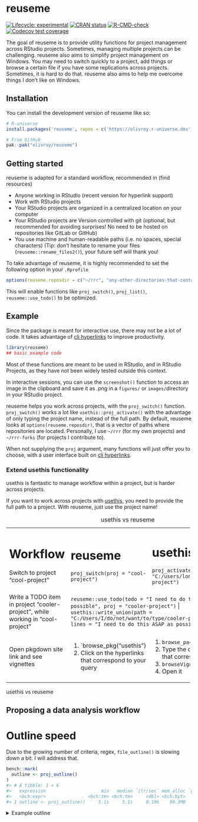 
<!-- README.md is generated from README.Rmd. Please edit that file -->

# reuseme

<!-- badges: start -->

[![Lifecycle:
experimental](https://img.shields.io/badge/lifecycle-experimental-orange.svg)](https://lifecycle.r-lib.org/articles/stages.html#experimental)
[![CRAN
status](https://www.r-pkg.org/badges/version/reuseme)](https://CRAN.R-project.org/package=reuseme)
[![R-CMD-check](https://github.com/olivroy/reuseme/actions/workflows/R-CMD-check.yaml/badge.svg)](https://github.com/olivroy/reuseme/actions/workflows/R-CMD-check.yaml)
[![Codecov test
coverage](https://codecov.io/gh/olivroy/reuseme/branch/main/graph/badge.svg)](https://app.codecov.io/gh/olivroy/reuseme?branch=main)

<!-- badges: end -->

The goal of reuseme is to provide utility functions for project
management across RStudio projects. Sometimes, managing multiple
projects can be challenging. reuseme also aims to simplify project
management on Windows. You may need to switch quickly to a project, add
things or browse a certain file if you have some replications across
projects. Sometimes, it is hard to do that. reuseme also aims to help me
overcome things I don’t like on Windows.

## Installation

You can install the development version of reuseme like so:

``` r
# R-universe
install.packages('reuseme', repos = c('https://olivroy.r-universe.dev', 'https://cloud.r-project.org'))

# From GitHub
pak::pak("olivroy/reuseme")
```

## Getting started

reuseme is adapted for a standard workflow, recommended in (find
resources)

- Anyone working in RStudio (recent version for hyperlink support)
- Work with RStudio projects
- Your RStudio projects are organized in a centralized location on your
  computer
- Your RStudio projects are Version controlled with git (optional, but
  recommended for avoiding surprises! No need to be hosted on
  repositories like GitLab or GitHub)
- You use machine and human-readable paths (i.e. no spaces, special
  characters) (Tip: don’t hesitate to rename your files
  (`reuseme::rename_files2()`), your future self will thank you!

To take advantage of reuseme, it is highly recommended to set the
following option in your `.Rprofile`

``` r
options(reuseme.reposdir = c("~/rrr", "any-other-directories-that-contain-rstudio-projects"))
```

This will enable functions like `proj_switch()`, `proj_list()`,
`reuseme::use_todo()` to be optimized.

## Example

Since the package is meant for interactive use, there may not be a lot
of code. It takes advantage of [cli
hyperlinks](https://cli.r-lib.org/reference/links.html) to improve
productivity.

``` r
library(reuseme)
## basic example code
```

Most of these functions are meant to be used in RStudio, and in RStudio
Projects, as they have not been widely tested outside this context.

In interactive sessions, you can use the `screenshot()` function to
access an image in the clipboard and save it as .png in a `figures/` or
`images/`directory in your RStudio project.

reuseme helps you work across projects, with the `proj_switch()`
function. `proj_switch()` works a lot like `usethis::proj_activate()`
with the advantage of only typing the project name, instead of the full
path. By default, reuseme looks at `options(reuseme.reposdir)`, that is
a vector of paths where repositories are located. Personally, I use
`~/rrr` (for my own projects) and `~/rrr-forks` (for projects I
contribute to).

When not supplying the `proj` argument, many functions will just offer
you to choose, with a user interface built on [cli
hyperlinks](https://cli.r-lib.org/reference/links.html).

### Extend usethis functionality

usethis is fantastic to manage workflow within a project, but is harder
across projects.

If you want to work across projects with [usethis](usethis.r-lib.org),
you need to provide the full path to a project. With reuseme, just use
the project name!

<table style="width:99%;">
<caption>usethis vs reuseme</caption>
<colgroup>
<col style="width: 26%" />
<col style="width: 26%" />
<col style="width: 43%" />
<col style="width: 2%" />
</colgroup>
<tbody>
<tr class="odd">
<td rowspan="2"><h1 id="workflow">Workflow</h1>
<p>Switch to project “cool-project”</p></td>
<td rowspan="2"><h1 id="reuseme-1">reuseme</h1>
<p><code>proj_switch(proj = "cool-project")</code></p></td>
<td rowspan="2"><h1 id="usethis">usethis</h1>
<p><code>proj_activate(path = "C:/users/long/path/to/cool-project")</code></p></td>
<td></td>
</tr>
<tr class="even">
<td></td>
</tr>
<tr class="odd">
<td>Write a TODO item in project “cooler-project”, while working in
“cool-project”</td>
<td
colspan="3"><code>reuseme::use_todo(todo = "I need to do this ASAP as possible", proj = "cooler-project")</code>
|
<code>usethis::write_union(path = "C:/Users/I/do/not/want/to/type/cooler-project/TODO.R", lines = "I need to do this ASAP as possible.")</code></td>
</tr>
<tr class="even">
<td>Open pkgdown site link and see vignettes</td>
<td><ol type="1">
<li>`browse_pkg(“usethis”)</li>
<li>Click on the hyperlinks that correspond to your query</li>
</ol></td>
<td><ol type="1">
<li><code>browse_package("usethis")</code></li>
<li>Type the correct number that corresponds</li>
<li><code>browseVignettes("usethis")</code></li>
<li>Open it</li>
</ol></td>
<td></td>
</tr>
</tbody>
</table>

usethis vs reuseme

## Proposing a data analysis workflow

<!--# Write about dplyr-plus functions! -->
<!--# Write about *_identity functions -->
<!--# Write about _named functions -->

# Outline speed

Due to the growing number of criteria, regex, `file_outline()` is
slowing down a bit. I will address that.

``` r
bench::mark(
  outline <- proj_outline()
)
#> # A tibble: 1 × 6
#>   expression                     min   median `itr/sec` mem_alloc `gc/sec`
#>   <bch:expr>                <bch:tm> <bch:tm>     <dbl> <bch:byt>    <dbl>
#> 1 outline <- proj_outline()     5.1s     5.1s     0.196    90.3MB     1.18
```

<details>
<summary>
Example outline
</summary>
<p>

``` r
outline
#> 
#> ── `R/browse-pkg.R`  Browse pkgdown site if it exists [browse_pkg()]
#> 
#> ── `R/case-if-any.R`  case-when, but checks for all matches, returns a character [case_if_any()]
#> 
#> ── `R/dplyr-plus.R`  dplyr extra
#> `i` Count observations by group and compute percentage [count_pct()]
#> `i` dplyr extensions
#> `i` Subset rows using their positions [slice_min_max()]
#> `i` dplyr extensions
#> `i` Explore all rows in a random group [slice_group_sample()]
#> `i` family dplyr extensions
#> `i` FIXME Doesn't work, problem with symbols here
#> `i` Keep rows that match one of the conditions [filter_if_any()]
#> `i` Elegant wrapper around filter and pull [extract_cell_value()]
#> `i` TODO use `check_length()` when implemented. r-lib/rlang#1618 (<https://github.com/r-lib/rlang/issues/1618>)
#> `i` summarise with total
#> `i` Compute a summary for one group with the total included. [summarise_with_total()]
#> `i` Transform to NA any of the condition [na_if2()]
#> 
#> ── `R/eda-identity.R`  dplyr/base identity helpers --------------------
#> `i` Helpers that return the same value [eda-identity]
#> `i` Use cases / advantages
#> `i` Caution
#> `i` base identity functions
#> `i` dplyr identity functions with small tweaks
#> `i` dplyr identity without tweaks
#> `i` dplyr extensions identity
#> `i` helpers
#> 
#> ── `R/files-conflicts.R`
#> `i` TODO insert in either proj_outline, or rename_file
#> `i` TODO probably needs a `detect_genuine_path()`
#> `i` Helpers
#> `i` TODO Add false positive references
#> `i` TODO fs::path and file.path should be handled differently
#> 
#> ── `R/import-standalone-types-check.R`
#> `i` Scalars
#> `i` Vectors
#> 
#> ── `R/named.R`  Helpers that can return a named vector [named-base]
#> 
#> ── `R/open.R`  Open a Document in RStudio [open_rs_doc()]
#> `i` FIXME why is this code like this?
#> `i` Copy the active document to the same location [active_rs_doc_copy()]
#> `i` document manipulation helpers
#> `i` Delete the active RStudio document safely [active_rs_doc_delete()]
#> `i` document manipulation helpers
#> `i` TODO structure and summarise information.
#> `i` FIXME (upstream) the color div doesn't go all the way r-lib/cli#694 (<https://github.com/r-lib/cli/issues/694>)
#> `i` Open Files Pane at current document location [active_rs_doc_nav()]
#> 
#> ── `R/outdated-pkgs.R`  Looks for outdated packages [outdated_pkgs()]
#> `i` TODO figure out pad :)
#> 
#> ── `R/outline-criteria.R`
#> `i` Add variable to outline data frame
#> `i` TODO extract title in roxy comments (@title too.L)
#> `i` TODO strip is_cli_info in Package? only valid for EDA (currently not showcased..)
#> `i` TODO long enough to be meanignful?
#> `i` TODO merge with define_outline_criteria
#> `i` it is 'R/outline.R' or 'R/outline-roxy.R'
#> 
#> ── `R/outline-roxy.R`
#> `i` TODO when stable delete
#> `i` TODO Delete when stable debugging
#> `i` TODO Delete when stable for debugging
#> `i` TODO exclude S3 methods
#> `i` FIXME escape markup see next line
#> `i` helper for interactive checking
#> 
#> ── `R/outline.R`  `proj_outline()`
#> `i` Print interactive outline of file sections [outline]
#> `i` `file_outline()`
#> `i` File outline
#> `i` Print method
#> `i` Step: tweak outline look as they show
#> `i` TODO reanable cli info
#> `i` FIXME find a way to be as consistent as lightparser, but faster.
#> `i` TODO Improve performance with vctrs tidyverse/dplyr#6806 (<https://github.com/tidyverse/dplyr/issues/6806>)
#> 
#> ── `R/proj-list.R`  Opens a RStudio project in a new session [proj_switch()]
#> `i` project management helpers
#> `i` TODO maybe add a max?
#> `i` Access the file outline within other project [proj_file()]
#> `i` project management helpers
#> `i` TODO improve on this message
#> `i` Specify `proj` in functions [proj_list()]
#> `i` project management helpers
#> 
#> ── `R/proj-reuseme.R`  Interact with different RStudio projects [proj-reuseme]
#> `i` Setup
#> `i` Capabilities.
#> `i` project management helpers
#> 
#> ── `R/quarto-help.R`  Show links to Quarto documentation of interest [quarto_help()]
#> 
#> ── `R/rename.R`  Rename an output or a data file and watch for references [rename_files2()]
#> `i` Use case
#> `i` After here, we start doing some renaming real situations
#> `i` TODO verify if path should be normalized.
#> `i` Helpers
#> `i` helpers for computing scope of renaming
#> `i` TODO measure of string proximity
#> `i` Prevent renaming if something is going on
#> `i` FIXME maybe not fail while testing
#> `i` TODO Check that old file is more recent
#> 
#> ── `R/screenshot.R`  Save the current image in clipboard to png in your active directory [screenshot()]
#> 
#> ── `R/todo.R`  Add a TODO list by project to a TODO.R file in the base directory [use_todo()]
#> `i` TODO think about maybe using todo = clipr::read_clip()
#> `i` TODO nice to have, but would need to extract duplicates
#> `i` Helpers
#> 
#> ── `R/utils-proj.R`  usethis adaptions utils
#> `i` Active project / document
#> 
#> ── `R/utils.R`  OS utils
#> 
#> ── `TODO.R`
#> `i` TODO screenshot make the behaviour different when vignettes vs articles: vignettes should place it in man/figures, while articles could put it in vignettes/articles file.
#> `i` TODO screenshot RStudio addin to insert the code directly in the qmd doc. No longer needed with RStudio 2023.12
#> `i` TODO use_family() to edit .R file to add @family data frames tags to roxygen
#> `i` TODO mutate_identity redundant if the focus pillar PR was merged. r-lib/pillar#585 (<https://github.com/r-lib/pillar/issues/585>)
#> `i` TODO rename if many matches, separate those with the exact path.
#> `i` TODO outline make ggtitle work
#> `i` TODO outline show extra msg only for some, but in file outline, not in proj?
#> `i` TODO outline detect help calls and apply markup. `?fs::file_show` disregard finishing `.` (not followed by dot)
#> `i` TODO escape_markup doesn't work with complex operation {x^2} for example. Maybe if detecting something complex, use cli_escape function. escape-complex-markyp branch created to try to address this.
#> `i` TODO outline avoid evaluating in current env.
#> `i` TODO wrap regexps in functions
#> `i` TODO outline remove examples from outline. Sometimes commented code is caught.
#> `i` TODO outline roxygen comments processing should be left to `roxygen2::parse_file()`
#> `i` TODO outline show key like `pak::pkg_deps_tree()` does.
#> `i` TODO outline remove ggtext markup from plot title.
#> `i` FIXME outline comments are now interpreted as section
#> `i` TODO outline todos in qmd file inside html comment
#> `i` TODO reframe more than one issue. nw drive
#> `i` TODO delete generated files
#> `i` TODO [proj_file] to accesss data (return the path in this case?)
#> `i` TODO [check_referenced_files] doesn't check for 'R/file.R'
#> `i` TODO browse_pkg should open by default if no vignettes are found, because there is not much to do in the R-session.
#> `i` TODO exclude _files from `proj_list()`
#> `i` TODO outline Show function call if exported + not internal + bonus if has family tag! rstudio/rstudio#14766 (<https://github.com/rstudio/rstudio/issues/14766>)
#> `i` TODO title of file could be function title if it is first element [proj_outline]
#> `i` TODO rename_files should be less noisy about project name file
#> `i` TODO add_to_tricks(). when detecting TRICK like complete todo, but not remove line. requires a scheme. moves the item to tricks.md at the correct place. (copy to clipboard is probably enough)
#> `i` TODO outline just create an `exclude` argument that will take an option? (exclude can be files or expressionsm, or elements.)
#> `i` TODO outline remove snaps from outline and add a link in the test file instead?
#> `i` TODO outline family should be displayed differently..
#> `i` TODO outline find a way to make print bookmarks..
#> `i` TODO outline escape some content in headings see 'tests/testthat/_outline/quarto-caps.md' for examples.
#> 
#> ── `inst/example-file/outline-script.R`  Example for `file_outline()`
#> `i` Load packages
#> `i` Wrangle + visualize data
#> `i` A great title
#> `i` TODO improve this Viz!
#> 
#> ── `playground/outline-tree.R`
#> `i` TODOs (they don't affect heirarchy)
#> 
#> ── `tests/testthat/_outline/knitr-notebook.R`  Crop Analysis Q3 2013
#> `i` A great section
#> 
#> ── `tests/testthat/_outline/my-analysis.R`  Analyse my {streets}
#> `i` Read my streets (<https://https://en.wikipedia.org/wiki/Street_art>) data
#> `i` data wrangling
#> `i` Write my streets
#> `i` TODO Create a new version
#> `i` 'R/my-file.R'
#> `i` Section title
#> 
#> ── `tests/testthat/_outline/my-analysis.md`  My doc title
#> `i` A section
#> `i` Dashboard card
#> `i` A subsection
#> `i` A section2
#> `i` A long ggplot2 title
#> `i` A code section
#> `i` A long ggplot2 title with more details2
#> `i` A long ggplot2 title with more details3.
#> 
#> ── `tests/testthat/_outline/quarto-caps.md`  title
#> `i` A long ggplot2 title with more details
#> `i` Heading  <i class="cheatsheet-icon fa-solid fa-tags"></i>
#> `i` A long ggplot2 title with more details
#> `i` Heading2\_done
#> `i` Dashboard link
#> `i` Dashboard link
#> 
#> ── `tests/testthat/_outline/roxy-cli.R`  outline
#> `i` Like [base::grep()] but [grepl()] for ANSI strings [f2()]
#> 
#> ── `tests/testthat/_outline/roxy-general.R`
#> `i` Use 'tests/testthat/_outline/roxy-general2.R' for output testing
#> `i` Complete block for exported function with headings
#> `i` A title to be included [f_to_be_index_in_outline()]
#> `i` A second-level heading in description to be included?
#> `i` A detail first level-heading to be included
#> `i` A detail second-level heading to be included
#> `i` `First code` to be included
#> `i` a family to include
#> `i` block not to index
#> `i` Topic to index
#> `i` A title to be included [topic-name-to-include]
#> `i` A second-level heading in description to be included?
#> `i` A detail first level-heading to be included
#> `i` A detail second-level heading to be included
#> `i` First to be included
#> `i` a family to include
#> `i` Opens a RStudio project in a new session
#> `i` second-level heading in desc
#> `i` Details + 2nd level heading
#> `i` second heading
#> `i` data to index
#> `i` My data [dataset]
#> 
#> ── `tests/testthat/_outline/roxy-general2.R`  Test for roxygen parsing for no error
#> `i` Use 'tests/testthat/_outline/roxy-general.R' for output testing
#> `i` Title with `_things` [f_to_be_index_in_outline()]
#> `i` Section
#> `i` a family to include
#> `i` An S3 method not to be include [f_not_to_index.xml()]
#> `i` section AA REQUIRED ELEMENT
#> 
#> ── `tests/testthat/_outline/roxy-section.R`  multiple tags + name parsing issue
#> `i` A title to be included [xxx]
#> `i` a section
#> `i` another section
#> `i` another sectio2n
#> 
#> ── `tests/testthat/_outline/title.md`  The title is the only outline element
#> 
#> ── `tests/testthat/_outline/titles.md`  The title is the only outline element
#> `i` Another title
#> `i` Second level
#> `i` TODO this is an item
#> `i` Last title
#> `i` `function_name()` title
#> 
#> ── `tests/testthat/_outline/tree.qmd`  Test
#> `i` Quarto
#> `i` Running Code
#> `i` TODO fix this in the code
#> `i` A sub header
#> `i` TODO here's a todo in the text
#> `i` Back to header 1
#> `i` Dont skip me
#> `i` header 5
#> `i` TODO testing section
#> `i` Another sub header
#> `i` TODO section test
#> 
#> ── `tests/testthat/_snaps/browse-pkg.md`
#> `i` browse_pkg() works
#> 
#> ── `tests/testthat/_snaps/case-if-any.md`
#> `i` case_if_any() basic work
#> `i` wrong cases error
#> 
#> ── `tests/testthat/_snaps/dplyr-plus.md`
#> `i` filter_if_any() errors with across()
#> `i` adds rows in front, but warns the user
#> `i` summarise_with_total() works
#> `i` slice_min_max() works
#> `i` na_if2() works with expr and values
#> 
#> ── `tests/testthat/_snaps/eda-identity.md`
#> `i` Side effects are what's intended in interactive sessions
#> 
#> ── `tests/testthat/_snaps/escape-inline-markup.md`
#> `i` escape_markup() works
#> `i` replace_r_var() works
#> 
#> ── `tests/testthat/_snaps/markup.md`
#> `i` link_gh_issue() + markup_href() work
#> 
#> ── `tests/testthat/_snaps/outline-criteria.md`
#> `i` No outline criteria are untested
#> 
#> ── `tests/testthat/_snaps/outline-roxy.md`
#> `i` cli escaping goes well in roxy comments
#> 
#> ── `tests/testthat/_snaps/outline.md`
#> `i` file_outline() works
#> `i` alpha arguments works
#> `i` file_outline() is a data frame
#> `i` pattern works as expected
#> `i` file_outline() detects correctly knitr notebooks
#> `i` file_outline() works well with figure captions
#> 
#> ── `tests/testthat/_snaps/proj-list.md`
#> `i` proj_file() works
#> 
#> ── `tests/testthat/_snaps/quarto-help.md`
#> `i` href_name_url() works
#> `i` quarto_help() works
#> 
#> ── `tests/testthat/_snaps/rename.md`
#> `i` rename_files2(): prevents file renaming if conflicts
#> `i` rename_files2(): is easier to test messages with no action
#> `i` rename_files2(): renames files if forced to do so
#> `i` rename_files2(): doesn't check for references if file name is short
#> `i` rename_files2(): priorizes references if name is generic or widely used in files
#> `i` rename_files2(): can accept overridden preferences
#> `i` rename_files2(): relaxes its conditions for figures
#> `i` rename_files2(): calls check_referenced_files()
#> `i` Helper files returns the expected input
#> 
#> ── `tests/testthat/_snaps/screenshot.md`
#> `i` screenshot() does nothing in non-interactive sessions
#> 
#> ── `tests/testthat/_snaps/todo.md`
#> `i` Marking a TODO item as done works
#> 
#> ── `tests/testthat/test-case-if-any.R`
#> `i` case_if_any() basic work
#> `i` wrong cases error
#> `i` case_if_any() can use a newly created variable (#8 (<https://github.com/olivroy/reuseme/issues/8>))
#> 
#> ── `tests/testthat/test-dplyr-plus.R`
#> `i` filter_if_any() errors with across()
#> `i` TODO improve this error
#> `i` adds rows in front, but warns the user
#> `i` summarise_with_total() keeps factors
#> 
#> ── `tests/testthat/test-eda-identity.R`
#> `i` Returns identity
#> `i` Side effects are what's intended in interactive sessions
#> 
#> ── `tests/testthat/test-escape-inline-markup.R`
#> `i` TODO could probably be {. } works?
#> 
#> ── `tests/testthat/test-markup.R`
#> `i` link_gh_issue() + markup_href() work
#> 
#> ── `tests/testthat/test-named.R`
#> `i` min/max/unique_named() return named output
#> `i` max_named() and unique_named() work with unnamed vectors
#> 
#> ── `tests/testthat/test-open.R`
#> `i` open_rs_doc() errors in non-interactive sessions
#> 
#> ── `tests/testthat/test-outline-criteria.R`  Test individual outline elements
#> `i` No outline criteria are untested
#> 
#> ── `tests/testthat/test-outline-roxy.R`
#> `i` roxy tags don't error
#> `i` multiple roxy tags don't error.
#> `i` cli escaping goes well in roxy comments
#> 
#> ── `tests/testthat/test-outline.R`
#> `i` file_outline() is a data frame
#> `i` TODO change tests for data frame size when stable (efficiency). As still debugging, better to keep all snapshots.
#> `i` file_outline() with only title doesn't error
#> `i` file_outline() contains function calls
#> 
#> ── `tests/testthat/test-rename.R`
#> `i` rename_files2()
#> `i` force and action are deprecated
#> 
#> ── `tests/testthat/test-screenshot.R`
#> `i` screenshot() does nothing in non-interactive sessions
#> 
#> ── `tests/testthat/test-todo.R`
#> `i` Marking TODO as done detects tags
#> 
#> ── `NEWS.md`
#> `i` reuseme (development version)
#> 
#> ── `README.Rmd`
#> `i` reuseme
#> `i` Installation
#> `i` Getting started
#> `i` hello
#> `i` Extend usethis functionality
#> `i` Proposing a data analysis workflow
#> `i` Outline speed
#> 
#> ── `tests/testthat/_outline/NEWS.md`
#> `i` Package 202a20.9000
#> `i` Package (development)
#> `i` Pac
#> `i` Package 1.0-0
#> `i` Package 0.9-0
#> `i` Package 0.1-0
```

</p>
</details>
